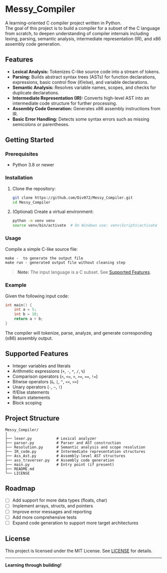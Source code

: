 # Messy_Compiler

A learning-oriented C compiler project written in Python.  
The goal of this project is to build a compiler for a subset of the C language from scratch, to deepen understanding of compiler internals including lexing, parsing, semantic analysis, intermediate representation (IR), and x86 assembly code generation.

## Features

- **Lexical Analysis:** Tokenizes C-like source code into a stream of tokens.
- **Parsing:** Builds abstract syntax trees (ASTs) for function declarations, expressions, basic control flow (if/else), and variable declarations.
- **Semantic Analysis:** Resolves variable names, scopes, and checks for duplicate declarations.
- **Intermediate Representation (IR):** Converts high-level AST into an intermediate code structure for further processing.
- **Assembly Code Generation:** Generates x86 assembly instructions from IR.
- **Basic Error Handling:** Detects some syntax errors such as missing semicolons or parentheses.

## Getting Started

### Prerequisites

- Python 3.8 or newer

### Installation

1. Clone the repository:

    ```sh
    git clone https://github.com/Div072/Messy_Compiler.git
    cd Messy_Compiler
    ```

2. (Optional) Create a virtual environment:

    ```sh
    python -m venv venv
    source venv/bin/activate  # On Windows use: venv\Scripts\activate
    ```

### Usage

Compile a simple C-like source file:

```Makefile
make -  to generate the output file 
make run - generated output file without cleaning step
```

> **Note:** The input language is a C subset. See [Supported Features](#supported-features).

### Example

Given the following input code:

```c
int main() {
    int a = 5;
    int b = 10;
    return a + b;
}
```

The compiler will tokenize, parse, analyze, and generate corresponding (x86) assembly output.

## Supported Features

- Integer variables and literals
- Arithmetic expressions (`+`, `-`, `*`, `/`, `%`)
- Comparison operators (`<`, `<=`, `>`, `>=`, `==`, `!=`)
- Bitwise operators (`&`, `|`, `^`, `<<`, `>>`)
- Unary operators (`-`, `~`, `!`)
- If/Else statements
- Return statements
- Block scoping

## Project Structure

```
Messy_Compiler/
│
├── lexer.py           # Lexical analyzer
├── parser.py          # Parser and AST construction
├── Resolution.py      # Semantic analysis and scope resolution
├── IR_code.py         # Intermediate representation structures
├── Ass_Ast.py         # Assembly-level AST structures
├── ass_traverser.py   # Assembly code generation
├── main.py            # Entry point (if present)
├── README.md
└── LICENSE
```

## Roadmap

- [ ] Add support for more data types (floats, char)
- [ ] Implement arrays, structs, and pointers
- [ ] Improve error messages and reporting
- [ ] Add more comprehensive tests
- [ ] Expand code generation to support more target architectures

## License

This project is licensed under the MIT License. See [LICENSE](./LICENSE) for details.

---

**Learning through building!**
